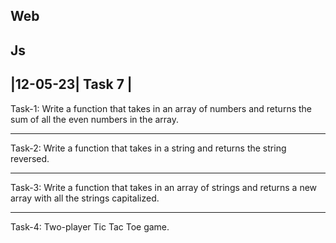 Web
---
Js
---
|12-05-23| Task 7 |
---

Task-1: Write a function that takes in an array of numbers and returns the sum of all the even numbers in the array.

------  
Task-2: Write a function that takes in a string and returns the string reversed.

-----
Task-3: Write a function that takes in an array of strings and returns a new array with all the strings capitalized.

----
Task-4: Two-player Tic Tac Toe game.
